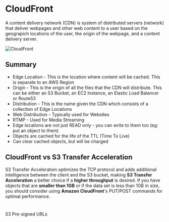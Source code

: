 # CloudFront

A content delivery network (CDN) is system of distributed servers (network) that deliver webpages and other web content to a user based on the geograpich locations of the user, the origin of the webpage, and a content delivery server.

![CloudFront](./images/cloudfront.png)

## Summary
- Edge Location - This is the location where content will be cached. This is separate to an AWS Region
- Origin - This is the origin of all the files that the CDN will distribute. This can be either an S3 Bucket, an EC2 Instance, an Elastic Load Balancer or Route53
- Distribution - This is the name given the CDN which consists of a colleciton of Edge Locations
- Web Distribution - Typically used for Websites
- RTMP - Used for Media Streaming
- Edge locations are not just READ only - you can write to them too (eg: put an object to them)
- Objects are cached for the life of the TTL (Time To Live)
- Can clear cached objects, but will be charged

## CloudFront vs S3  Transfer Acceleration

S3 Transfer Acceleration optimizes the TCP protocol and adds additional intelligence between the client and the S3 bucket, making **S3 Transfer Acceleration** a better choice if a **higher throughput** is desired. If you have objects that are **smaller than 1GB** or if the data set is less than 1GB in size, you should consider using **Amazon CloudFront**'s PUT/POST commands for optimal performance.
#
S3 Pre-signed URLs
